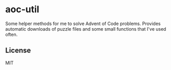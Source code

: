 # aoc-util

Some helper methods for me to solve Advent of Code problems. Provides automatic downloads of puzzle files and some small functions that I've used often.

## License

MIT


